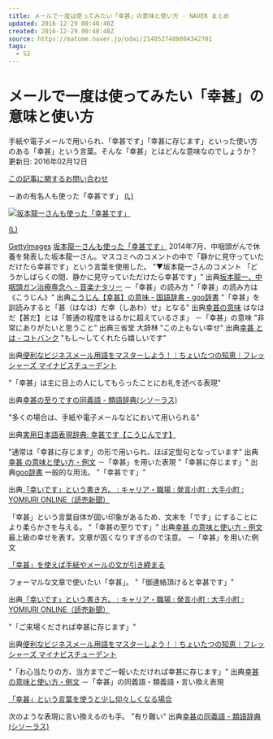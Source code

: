 ```yaml
---
title: メールで一度は使ってみたい「幸甚」の意味と使い方 - NAVER まとめ
updated: 2016-12-29 00:48:48Z
created: 2016-12-29 00:48:48Z
source: https://matome.naver.jp/odai/2140527488084342701
tags:
  - SI
---
```


# メールで一度は使ってみたい「幸甚」の意味と使い方

手紙や電子メールで用いられ、「幸甚です」「幸甚に存じます」といった使い方のある「幸甚」という言葉。そんな「幸甚」とはどんな意味なのでしょうか？
更新日: 2016年02月12日

[この記事に関するお問い合わせ](https://matome.naver.jp/report/abuse?fromUrl=https://matome.naver.jp/odai/2140527488084342701)

－あの有名人も使った「幸甚です」
[(L)](http://www.gettyimages.com/detail/139065620)

[![坂本龍一さんも使った「幸甚です」](../_resources/mig-97.jpg)](http://www.gettyimages.com/detail/139065620)

[(L)](http://www.gettyimages.com/detail/139065620)

[GettyImages](http://welcome-to-gettyimages.jp/licensed-by-gettyimages/)
[坂本龍一さんも使った「幸甚です」](http://www.gettyimages.com/detail/139065620)
2014年7月、中咽頭がんで休養を発表した坂本龍一さん。マスコミへのコメントの中で「静かに見守っていただけたら幸甚です」という言葉を使用した。
"▼坂本龍一さんのコメント
「どうかしばらくの間、静かに見守っていただけたら幸甚です」"
出典[坂本龍一、中咽頭ガン治療専念へ - 音楽ナタリー](http://natalie.mu/music/news/120910)
－「幸甚」の読み方
"「幸甚」の読み方は《こうじん》"
出典[こうじん【幸甚】の意味 - 国語辞書 - goo辞書](http://dictionary.goo.ne.jp/leaf/jn2/73538/m0u/)
"「幸甚」を訓読みすると「甚（はなは）だ幸（しあわ）せ」となる"
出典[幸甚の意味](http://whatimi.blog135.fc2.com/blog-entry-592.html)
はなはだ【甚だ】とは「普通の程度をはるかに超えているさま」
－「幸甚」の意味
"非常にありがたいと思うこと"
出典三省堂 大辞林
"この上もない幸せ"
出典[幸甚 とは - コトバンク](http://kotobank.jp/word/%E5%B9%B8%E7%94%9A)
"もし～してくれたら嬉しいです"

出典[便利なビジネスメール用語をマスターしよう！｜ちょいたつの知恵｜フレッシャーズ マイナビスチューデント](http://student.mynavi.jp/freshers/senpai/choitatu/2012/06/post_111.html)

"「幸甚」は主に目上の人にしてもらったことにお礼を述べる表現"

出典[幸甚の至りですの同義語 - 類語辞典(シソーラス)](http://thesaurus.weblio.jp/content/%E5%B9%B8%E7%94%9A%E3%81%AE%E8%87%B3%E3%82%8A%E3%81%A7%E3%81%99)

"多くの場合は、手紙や電子メールなどにおいて用いられる"

出典[実用日本語表現辞典: 幸甚です【こうじんです】](http://www.practical-japanese.com/2011/07/blog-post_2759.html)

"通常は「幸甚に存じます」の形で用いられ、ほぼ定型句となっています"
出典[幸甚 の意味と使い方・例文](http://xn--fsqv94c.jp/462_1.html)
－「幸甚」を用いた表現
"「幸甚に存じます」"
出典[goo辞書](http://dictionary.goo.ne.jp/leaf/jn2/73538/m0u/)
一般的な用法。
"「幸甚です」"

出典[「幸いです」という書き方。 : キャリア・職場 : 発言小町 : 大手小町 : YOMIURI ONLINE（読売新聞）](http://komachi.yomiuri.co.jp/t/2013/0621/600677.htm?g=02)

「幸甚」という言葉自体が固い印象があるため、文末を「です」にすることにより柔らかさを与える。
"「幸甚の至りです」"
出典[幸甚 の意味と使い方・例文](http://xn--fsqv94c.jp/462_1.html)
最上級の幸せを表す。文章が固くなりすぎるので注意。
－「幸甚」を用いた例文

[「幸甚」を使えば手紙やメールの文が引き締まる](http://amanaimages.com/info/infoRF.aspx?SearchKey=30701000314)

フォーマルな文章で使いたい「幸甚」。
"「御連絡頂けると幸甚です」"

出典[「幸いです」という書き方。 : キャリア・職場 : 発言小町 : 大手小町 : YOMIURI ONLINE（読売新聞）](http://komachi.yomiuri.co.jp/t/2013/0621/600677.htm?g=02)

"「ご来場くだされば幸甚に存じます」"

出典[便利なビジネスメール用語をマスターしよう！｜ちょいたつの知恵｜フレッシャーズ マイナビスチューデント](http://student.mynavi.jp/freshers/senpai/choitatu/2012/06/post_111.html)

"「お心当たりの方、当方までご一報いただければ幸甚に存じます」"
出典[幸甚 の意味と使い方・例文](http://xn--fsqv94c.jp/462_1.html)
－「幸甚」の同義語・類義語・言い換え表現

[「幸甚」という言葉を使うと少し仰々しくなる場合](http://amanaimages.com/info/infoRF.aspx?SearchKey=10272000173)

次のような表現に言い換えるのも手。
"有り難い"
出典[幸甚の同義語 - 類語辞典(シソーラス)](http://thesaurus.weblio.jp/content/%E5%B9%B8%E7%94%9A)